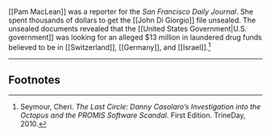 [[Pam MacLean]] was a reporter for the *San Francisco Daily Journal*. She spent thousands of dollars to get the [[John Di Giorgio]] file unsealed. The unsealed documents revealed that the [[United States Government|U.S. government]] was looking for an alleged $13 million in laundered drug funds believed to be in [[Switzerland]], [[Germany]], and [[Israel]].[^1]

---
## Footnotes

[^1]: Seymour, Cheri. *The Last Circle: Danny Casolaro’s Investigation into the Octopus and the PROMIS Software Scandal*. First Edition. TrineDay, 2010.